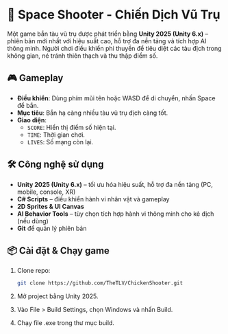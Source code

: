# 🚀 Space Shooter - Chiến Dịch Vũ Trụ

Một game bắn tàu vũ trụ được phát triển bằng **Unity 2025 (Unity 6.x)** – phiên bản mới nhất với hiệu suất cao, hỗ trợ đa nền tảng và tích hợp AI thông minh. Người chơi điều khiển phi thuyền để tiêu diệt các tàu địch trong không gian, né tránh thiên thạch và thu thập điểm số.

## 🎮 Gameplay

- **Điều khiển**: Dùng phím mũi tên hoặc WASD để di chuyển, nhấn Space để bắn.
- **Mục tiêu**: Bắn hạ càng nhiều tàu vũ trụ địch càng tốt.
- **Giao diện**:
  - `SCORE`: Hiển thị điểm số hiện tại.
  - `TIME`: Thời gian chơi.
  - `LIVES`: Số mạng còn lại.

## 🛠️ Công nghệ sử dụng

- **Unity 2025 (Unity 6.x)** – tối ưu hóa hiệu suất, hỗ trợ đa nền tảng (PC, mobile, console, XR)
- **C# Scripts** – điều khiển hành vi nhân vật và gameplay
- **2D Sprites & UI Canvas**
- **AI Behavior Tools** – tùy chọn tích hợp hành vi thông minh cho kẻ địch (nếu dùng)
- **Git** để quản lý phiên bản

## 📦 Cài đặt & Chạy game

1. Clone repo:
   ```bash
   git clone https://github.com/TheTLV/ChickenShooter.git
2. Mở project bằng Unity 2025.

3. Vào File > Build Settings, chọn Windows và nhấn Build.

4. Chạy file .exe trong thư mục build.
